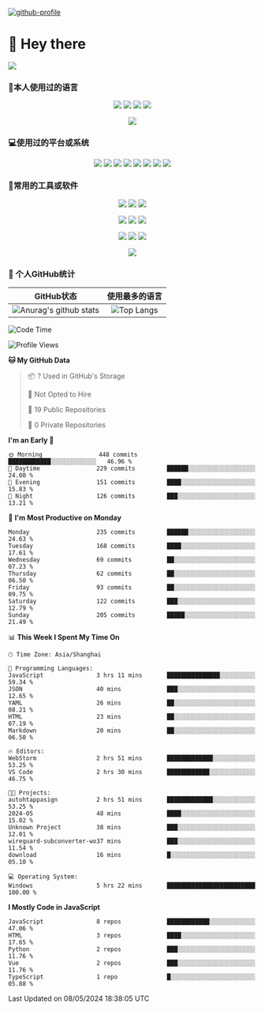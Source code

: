 [![github-profile](https://files.catbox.moe/y2j7f9.svg)](https://www.calligrapher.ai/)

# 👋 Hey there

![](https://count.getloli.com/get/@mijaclan?theme=rule34)


### 🧐本人使用过的语言

<p align="center">
	<img src="https://img.shields.io/badge/GO-1.15-00acd7?logo=Go&logoColor=00acd7"/>
	<img src="https://img.shields.io/badge/Java-8-e0161a?logo=Java&logoColor=e0161a"/>
	<img src="https://img.shields.io/badge/JavaScript-es6-efd81d?logo=JavaScript&logoColor=efd81d"/>
	<img src="https://img.shields.io/badge/Python-3.9-326c9c?logo=Python&logoColor=326c9c"/>
</p>
<p align="center">
    <img src="https://img.shields.io/badge/Shell-1.0-3e484a?logo=GNU%20Bash&logoColor=ffffff"/>
</p>

### 💻使用过的平台或系统

<p align="center">
<img src="https://img.shields.io/badge/Android--0?style=social&logo=Android&logoColor=3DDC84"/>
<img src="https://img.shields.io/badge/ios--0?style=social&logo=ios&logoColor=C0C0C0"/>
<img src="https://img.shields.io/badge/HarmonyOS--0?style=social&logo=HarmonyOS&logoColor=000001"/>
<img src="https://img.shields.io/badge/Windows10--0?style=social&logo=Windows&logoColor=0078D6"/>
<img src="https://img.shields.io/badge/macOS--0?style=social&logo=macOS&logoColor=e7e7e7"/>
<img src="https://img.shields.io/badge/Centos8--0?style=social&logo=Centos&logoColor=262577"/>
<img src="https://img.shields.io/badge/Ubuntu--0?style=social&logo=Ubuntu&logoColor=E95420"/>
<img src="https://img.shields.io/badge/Kali--0?style=social&logo=Kali%20Linux&logoColor=E95420"/>
</p>
<p align="center">

</p>

### 🔧常用的工具或软件

<p align="center">
<img src="https://img.shields.io/badge/Androidstudio-安卓开发-3DDC84?style=flat-square&logo=Android%20Studio&labelColor=ffffff&logoColor=3DDC84"/>
<img src="https://img.shields.io/badge/WebStorm-Vue&React开发-07c3f2?style=flat-square&logo=WebStorm&labelColor=ffffff&logoColor=000000"/>
<img src="https://img.shields.io/badge/PyCharm-Python开发-21d789?style=flat-square&logo=PyCharm&labelColor=ffffff&logoColor=000000"/>
</p>
<p align="center">
<img src="https://img.shields.io/badge/VsCode-软件开发-007ACC?style=flat-square&logo=Visual%20Studio%20Code&labelColor=ffffff&logoColor=007ACC"/>
<img src="https://img.shields.io/badge/MySQL-结构型数据库-4479A1?style=flat-square&logo=MySQL&labelColor=ffffff&logoColor=4479A1"/>
<img src="https://img.shields.io/badge/MongoDB-文档型数据库-47A248?style=flat-square&logo=MongoDB&labelColor=ffffff&logoColor=47A248"/>
</p>

<p align="center">
<img src="https://img.shields.io/badge/Chrome-浏览器-4285F4?style=flat-square&logo=Google%20Chrome&labelColor=ffffff&logoColor=4285F4"/>
<img src="https://img.shields.io/badge/Firefox-浏览器-20123A?style=flat-square&logo=Firefox%20Firefox&labelColor=ffffff&logoColor=20123A"/>
<img src="https://img.shields.io/badge/Edge-浏览器-0078D7?style=flat-square&logo=Microsoft%20Edge&labelColor=ffffff&logoColor=0078D7"/>
</p>

<p align="center">

<img src="https://img.shields.io/badge/Photoshop-P图工具-31A8FF?style=flat-square&logo=Adobe%20Photoshop&labelColor=ffffff&logoColor=31A8FF"/>

</p>


### 🥳 个人GitHub统计

|                          GitHub状态                          |                        使用最多的语言                        |
| :----------------------------------------------------------: | :----------------------------------------------------------: |
| ![Anurag's github stats](https://github-readme-stats.vercel.app/api?username=mijaclan) | ![Top Langs](https://github-readme-stats.vercel.app/api/top-langs/?username=mijaclan&&hide=tsql) |


<!--START_SECTION:waka-->
![Code Time](http://img.shields.io/badge/Code%20Time-699%20hrs%2026%20mins-blue)

![Profile Views](http://img.shields.io/badge/Profile%20Views-151-blue)

**🐱 My GitHub Data** 

> 📦 ? Used in GitHub's Storage 
 > 
> 🚫 Not Opted to Hire
 > 
> 📜 19 Public Repositories 
 > 
> 🔑 0 Private Repositories 
 > 
**I'm an Early 🐤** 

```text
🌞 Morning                448 commits         ████████████░░░░░░░░░░░░░   46.96 % 
🌆 Daytime                229 commits         ██████░░░░░░░░░░░░░░░░░░░   24.00 % 
🌃 Evening                151 commits         ████░░░░░░░░░░░░░░░░░░░░░   15.83 % 
🌙 Night                  126 commits         ███░░░░░░░░░░░░░░░░░░░░░░   13.21 % 
```
📅 **I'm Most Productive on Monday** 

```text
Monday                   235 commits         ██████░░░░░░░░░░░░░░░░░░░   24.63 % 
Tuesday                  168 commits         ████░░░░░░░░░░░░░░░░░░░░░   17.61 % 
Wednesday                69 commits          ██░░░░░░░░░░░░░░░░░░░░░░░   07.23 % 
Thursday                 62 commits          ██░░░░░░░░░░░░░░░░░░░░░░░   06.50 % 
Friday                   93 commits          ██░░░░░░░░░░░░░░░░░░░░░░░   09.75 % 
Saturday                 122 commits         ███░░░░░░░░░░░░░░░░░░░░░░   12.79 % 
Sunday                   205 commits         █████░░░░░░░░░░░░░░░░░░░░   21.49 % 
```


📊 **This Week I Spent My Time On** 

```text
🕑︎ Time Zone: Asia/Shanghai

💬 Programming Languages: 
JavaScript               3 hrs 11 mins       ███████████████░░░░░░░░░░   59.34 % 
JSON                     40 mins             ███░░░░░░░░░░░░░░░░░░░░░░   12.65 % 
YAML                     26 mins             ██░░░░░░░░░░░░░░░░░░░░░░░   08.21 % 
HTML                     23 mins             ██░░░░░░░░░░░░░░░░░░░░░░░   07.19 % 
Markdown                 20 mins             ██░░░░░░░░░░░░░░░░░░░░░░░   06.50 % 

🔥 Editors: 
WebStorm                 2 hrs 51 mins       █████████████░░░░░░░░░░░░   53.25 % 
VS Code                  2 hrs 30 mins       ████████████░░░░░░░░░░░░░   46.75 % 

🐱‍💻 Projects: 
autohtappasign           2 hrs 51 mins       █████████████░░░░░░░░░░░░   53.25 % 
2024-05                  48 mins             ████░░░░░░░░░░░░░░░░░░░░░   15.02 % 
Unknown Project          38 mins             ███░░░░░░░░░░░░░░░░░░░░░░   12.01 % 
wireguard-subconverter-wo37 mins             ███░░░░░░░░░░░░░░░░░░░░░░   11.54 % 
download                 16 mins             █░░░░░░░░░░░░░░░░░░░░░░░░   05.10 % 

💻 Operating System: 
Windows                  5 hrs 22 mins       █████████████████████████   100.00 % 
```

**I Mostly Code in JavaScript** 

```text
JavaScript               8 repos             ████████████░░░░░░░░░░░░░   47.06 % 
HTML                     3 repos             ████░░░░░░░░░░░░░░░░░░░░░   17.65 % 
Python                   2 repos             ███░░░░░░░░░░░░░░░░░░░░░░   11.76 % 
Vue                      2 repos             ███░░░░░░░░░░░░░░░░░░░░░░   11.76 % 
TypeScript               1 repo              █░░░░░░░░░░░░░░░░░░░░░░░░   05.88 % 
```




 Last Updated on 08/05/2024 18:38:05 UTC
<!--END_SECTION:waka-->

